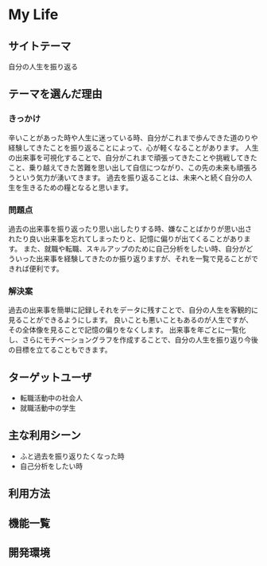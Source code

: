 # My Life

## サイトテーマ
自分の人生を振り返る

## テーマを選んだ理由
### きっかけ
辛いことがあった時や人生に迷っている時、自分がこれまで歩んできた道のりや経験してきたことを振り返ることによって、心が軽くなることがあります。
人生の出来事を可視化することで、自分がこれまで頑張ってきたことや挑戦してきたこと、乗り越えてきた苦難を思い出して自信につながり、この先の未来も頑張ろうという気力が湧いてきます。
過去を振り返ることは、未来へと続く自分の人生を生きるための糧となると思います。

### 問題点
過去の出来事を振り返ったり思い出したりする時、嫌なことばかりが思い出されたり良い出来事を忘れてしまったりと、記憶に偏りが出てくることがあります。
また、就職や転職、スキルアップのために自己分析をしたい時、自分がどういった出来事を経験してきたのか振り返りますが、それを一覧で見ることができれば便利です。

### 解決案
過去の出来事を簡単に記録しそれをデータに残すことで、自分の人生を客観的に見ることができるようにします。
良いことも悪いこともあるのが人生ですが、その全体像を見ることで記憶の偏りをなくします。
出来事を年ごとに一覧化し、さらにモチベーショングラフを作成することで、自分の人生を振り返り今後の目標を立てることもできます。

## ターゲットユーザ
- 転職活動中の社会人
- 就職活動中の学生

## 主な利用シーン
- ふと過去を振り返りたくなった時
- 自己分析をしたい時

## 利用方法

## 機能一覧

## 開発環境
